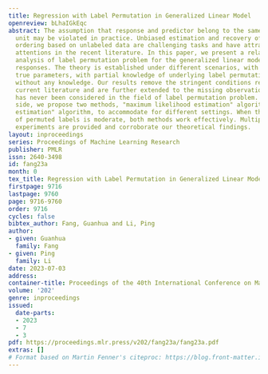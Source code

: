 ```yaml
---
title: Regression with Label Permutation in Generalized Linear Model
openreview: bLhaIGkEqc
abstract: The assumption that response and predictor belong to the same statistical
  unit may be violated in practice. Unbiased estimation and recovery of true label
  ordering based on unlabeled data are challenging tasks and have attracted increasing
  attentions in the recent literature. In this paper, we present a relatively complete
  analysis of label permutation problem for the generalized linear model with multivariate
  responses. The theory is established under different scenarios, with knowledge of
  true parameters, with partial knowledge of underlying label permutation matrix and
  without any knowledge. Our results remove the stringent conditions required by the
  current literature and are further extended to the missing observation setting which
  has never been considered in the field of label permutation problem. On computational
  side, we propose two methods, "maximum likelihood estimation" algorithm and "two-step
  estimation" algorithm, to accommodate for different settings. When the proportion
  of permuted labels is moderate, both methods work effectively. Multiple numerical
  experiments are provided and corroborate our theoretical findings.
layout: inproceedings
series: Proceedings of Machine Learning Research
publisher: PMLR
issn: 2640-3498
id: fang23a
month: 0
tex_title: Regression with Label Permutation in Generalized Linear Model
firstpage: 9716
lastpage: 9760
page: 9716-9760
order: 9716
cycles: false
bibtex_author: Fang, Guanhua and Li, Ping
author:
- given: Guanhua
  family: Fang
- given: Ping
  family: Li
date: 2023-07-03
address: 
container-title: Proceedings of the 40th International Conference on Machine Learning
volume: '202'
genre: inproceedings
issued:
  date-parts:
  - 2023
  - 7
  - 3
pdf: https://proceedings.mlr.press/v202/fang23a/fang23a.pdf
extras: []
# Format based on Martin Fenner's citeproc: https://blog.front-matter.io/posts/citeproc-yaml-for-bibliographies/
---
```

